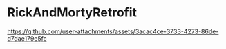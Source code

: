 # RickAndMortyRetrofit
https://github.com/user-attachments/assets/3acac4ce-3733-4273-86de-d7dae179e5fc
